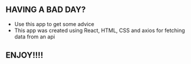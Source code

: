 ## HAVING A BAD DAY? 

- Use this app to get some advice 
- This app was created using React, HTML, CSS and axios for fetching data from an api

## ENJOY!!!! 
